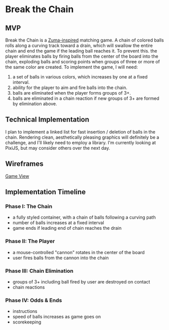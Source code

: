 # Break the Chain #

## MVP ##

Break the Chain is a [Zuma-inspired](https://en.wikipedia.org/wiki/Zuma_(video_game)) matching game.  A chain of colored balls rolls along a curving track toward a drain, which will swallow the entire chain and end the game if the leading ball reaches it.  To prevent this. the player eliminates balls by firing balls from the center of the board into the chain, exploding balls and scoring points when groups of three or more of the same color are created.  To implement the game, I will need:

1. a set of balls in various colors, which increases by one at a fixed interval.
2. ability for the player to aim and fire balls into the chain.
3. balls are eliminated when the player forms groups of 3+.
4. balls are eliminated in a chain reaction if new groups of 3+ are formed by elimination above.

## Technical Implementation ##

I plan to implement a linked list for fast insertion / deletion of balls in the chain.  Rendering clean, aesthetically pleasing graphics will definitely be a challenge, and I'll likely need to employ a library.  I'm currently looking at PixiJS, but may consider others over the next day.

## Wireframes ##

[Game View](game_view.png)

## Implementation Timeline ##

### Phase I: The Chain ###

* a fully styled container, with a chain of balls following a curving path
* number of balls increases at a fixed interval
* game ends if leading end of chain reaches the drain

### Phase II: The Player ###

* a mouse-controlled "cannon" rotates in the center of the board
* user fires balls from the cannon into the chain

### Phase III: Chain Elimination ###

* groups of 3+ including ball fired by user are destroyed on contact
* chain reactions

### Phase IV: Odds & Ends ###

* instructions
* speed of balls increases as game goes on
* scorekeeping
